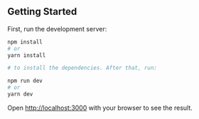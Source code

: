 ## Getting Started

First, run the development server:

```bash
npm install
# or
yarn install

# to install the dependencies. After that, run:

npm run dev
# or
yarn dev
```

Open [http://localhost:3000](http://localhost:3000) with your browser to see the result.
